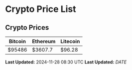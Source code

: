 # Crypto Price List

## Crypto Prices
| Bitcoin | Ethereum | Litecoin |
| ------- | -------- | -------- |
| $95486 | $3607.7 | $96.28 |
**Last Updated:** 2024-11-28 08:30 UTC
**Last Updated:** $DATE$
